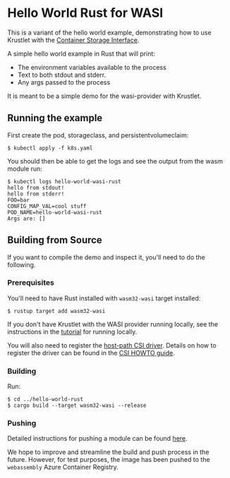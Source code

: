 # Hello World Rust for WASI

This is a variant of the hello world example, demonstrating how to use Krustlet
with the [Container Storage Interface](https://docs.krustlet.dev/topics/csi).

A simple hello world example in Rust that will print:

- The environment variables available to the process
- Text to both stdout and stderr.
- Any args passed to the process

It is meant to be a simple demo for the wasi-provider with Krustlet.

## Running the example

First create the pod, storageclass, and persistentvolumeclaim:

```shell
$ kubectl apply -f k8s.yaml
```

You should then be able to get the logs and see the output from the wasm module
run:

```shell
$ kubectl logs hello-world-wasi-rust
hello from stdout!
hello from stderr!
FOO=bar
CONFIG_MAP_VAL=cool stuff
POD_NAME=hello-world-wasi-rust
Args are: []
```

## Building from Source

If you want to compile the demo and inspect it, you'll need to do the following.

### Prerequisites

You'll need to have Rust installed with `wasm32-wasi` target installed:

```shell
$ rustup target add wasm32-wasi
```

If you don't have Krustlet with the WASI provider running locally, see the
instructions in the [tutorial](https://docs.krustlet.dev/intro/tutorial03) for running
locally.

You will also need to register the [host-path CSI
driver](https://github.com/kubernetes-csi/csi-driver-host-path). Details on how
to register the driver can be found in the [CSI HOWTO
guide](https://docs.krustlet.dev/howto/csi).

### Building

Run:

```shell
$ cd ../hello-world-rust
$ cargo build --target wasm32-wasi --release
```

### Pushing

Detailed instructions for pushing a module can be found [here](https://docs.krustlet.dev/intro/tutorial02.md).

We hope to improve and streamline the build and push process in the future.
However, for test purposes, the image has been pushed to the `webassembly`
Azure Container Registry.
